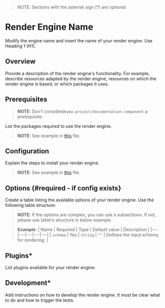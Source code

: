 > NOTE: Sections with the asterisk sign (*) are optional.

# Render Engine Name

Modify the engine name and insert the name of your render engine. Use Heading 1 (H1).

## Overview

Provide a description of the render engine's functionality. For example, describe resources adapted by the render engine, resources on which the render engine is based, or which packages it uses.

## Prerequisites

> **NOTE**: Don't consider`@kyma-project/documentation-component` a prerequisite. 

List the packages required to use the render engine. 

> **NOTE**: See example in [this](../../../packages/async-api-render-engine/README.md) file.

## Configuration

Explain the steps to install your render engine.

> **NOTE**: See example in [this](../../../packages/async-api-render-engine/README.md) file.

## Options {#required - if config exists}

Create a table listing the available options of your render engine. Use the following table structure:

> **NOTE**: If the options are complex, you can use a subsections. If not, please use table's structure in below example.

> **Example**: 
> | Name | Required | Type | Default value | Description |
> |---|---|---|---|---|
> | `schema` | Yes | `string` | `""` | Defines the input schema for rendering. |

## Plugins*

List plugins available for your render engine.

## Development*

Add instructions on how to develop the render engine. It must be clear what to do and how to trigger the tests.

